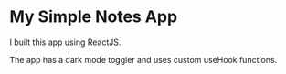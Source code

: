 # My Simple Notes App
I built this app using ReactJS.

The app has a dark mode toggler and uses custom useHook functions.